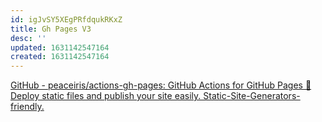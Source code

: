 ```yaml
---
id: igJvSY5XEgPRfdqukRKxZ
title: Gh Pages V3
desc: ''
updated: 1631142547164
created: 1631142547164
---
```

[GitHub - peaceiris/actions-gh-pages: GitHub Actions for GitHub Pages 🚀 Deploy static files and publish your site easily. Static-Site-Generators-friendly.](https://github.com/peaceiris/actions-gh-pages)
